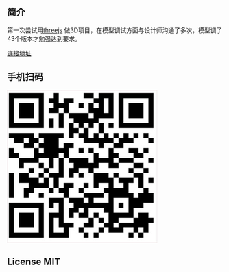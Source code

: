 ## 简介

第一次尝试用[threejs](https://threejs.org) 做3D项目，在模型调试方面与设计师沟通了多次，模型调了43个版本才勉强达到要求。

[连接地址](https://bobby169.github.io/3dCar/)

## 手机扫码

![image](https://raw.githubusercontent.com/bobby169/3dCar/master/img/qrcode.jpg?v=2)

## License MIT